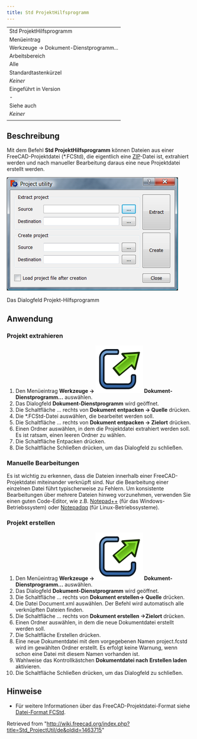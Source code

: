 ```yaml
---
title: Std ProjektHilfsprogramm
---
```


|                                        |
| -------------------------------------- |
| Std ProjektHilfsprogramm               |
| Menüeintrag                            |
| Werkzeuge → Dokument-Dienstprogramm... |
| Arbeitsbereich                         |
| Alle                                   |
| Standardtastenkürzel                   |
| _Keiner_                               |
| Eingeführt in Version                  |
| -                                      |
| Siehe auch                             |
| _Keiner_                               |
|                                        |

## Beschreibung

Mit dem Befehl **Std ProjektHilfsprogramm** können Dateien aus einer FreeCAD-Projektdatei (\*.FCStd), die eigentlich eine [ZIP](<https://en.wikipedia.org/wiki/Zip_(file_format)>)-Datei ist, extrahiert werden und nach manueller Bearbeitung daraus eine neue Projektdatei erstellt werden.

![](/src/assets/images/Project_utility_en.png)

Das Dialogfeld Projekt-Hilfsprogramm

## Anwendung

### Projekt extrahieren

1. Den Menüeintrag **Werkzeuge → ![](/src/assets/images/Std_ProjectUtil.svg) Dokument-Dienstprogramm...** auswählen.
2. Das Dialogfeld **Dokument-Dienstprogramm** wird geöffnet.
3. Die Schaltfläche ... rechts von **Dokument entpacken → Quelle** drücken.
4. Die \*.FCStd-Datei auswählen, die bearbeitet werden soll.
5. Die Schaltfläche ... rechts von **Dokument entpacken → Zielort** drücken.
6. Einen Ordner auswählen, in dem die Projektdatei extrahiert werden soll. Es ist ratsam, einen leeren Ordner zu wählen.
7. Die Schaltfläche Entpacken drücken.
8. Die Schaltfläche Schließen drücken, um das Dialogfeld zu schließen.

### Manuelle Bearbeitungen

Es ist wichtig zu erkennen, dass die Dateien innerhalb einer FreeCAD-Projektdatei miteinander verknüpft sind. Nur die Bearbeitung einer einzelnen Datei führt typischerweise zu Fehlern. Um konsistente Bearbeitungen über mehrere Dateien hinweg vorzunehmen, verwenden Sie einen guten Code-Editor, wie z.B. [Notepad++](https://notepad-plus-plus.org/) (für das Windows-Betriebssystem) oder [Notepadqq](https://notepadqq.com/s/) (für Linux-Betriebssysteme).

### Projekt erstellen

1. Den Menüeintrag **Werkzeuge → ![](/src/assets/images/Std_ProjectUtil.svg) Dokument-Dienstprogramm...** auswählen.
2. Das Dialogfeld **Dokument-Dienstprogramm** wird geöffnet.
3. Die Schaltfläche ... rechts von **Dokument erstellen→ Quelle** drücken.
4. Die Datei Document.xml auswählen. Der Befehl wird automatisch alle verknüpften Dateien finden.
5. Die Schaltfläche ... rechts von **Dokument erstellen →Zielort** drücken.
6. Einen Ordner auswählen, in dem die neue Dokumentdatei erstellt werden soll.
7. Die Schaltfläche Erstellen drücken.
8. Eine neue Dokumentdatei mit dem vorgegebenen Namen project.fcstd wird im gewählten Ordner erstellt. Es erfolgt keine Warnung, wenn schon eine Datei mit diesem Namen vorhanden ist.
9. Wahlweise das Kontrollkästchen **Dokumentdatei nach Erstellen laden** aktivieren.
10. Die Schaltfläche Schließen drücken, um das Dialogfeld zu schließen.

## Hinweise

- Für weitere Informationen über das FreeCAD-Projektdatei-Format siehe [Datei-Format FCStd](/File_Format_FCStd/de "File Format FCStd/de").

Retrieved from "<http://wiki.freecad.org/index.php?title=Std_ProjectUtil/de&oldid=1463715>"
